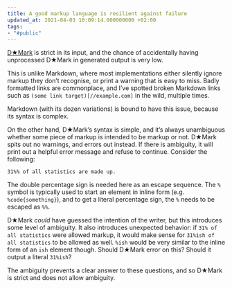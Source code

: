 ```yaml
---
title: A good markup language is resilient against failure
updated_at: 2021-04-03 10:09:14.000000000 +02:00
tags:
- "#public"
---
```



[D★Mark](https://ddfreyne.github.io/d-mark/) is strict in its input, and the chance of accidentally having unprocessed D★Mark in generated output is very low.

This is unlike Markdown, where most implementations either silently ignore markup they don’t recognise, or print a warning that is easy to miss. Badly formatted links are commonplace, and I’ve spotted broken Markdown links such as `(some link target)[//example.com]` in the wild, multiple times.

Markdown (with its dozen variations) is bound to have this issue, because its syntax is complex.

On the other hand, D★Mark’s syntax is simple, and it’s always unambiguous whether some piece of markup is intended to be markup or not. D★Mark spits out no warnings, and errors out instead. If there is ambiguity, it will print out a helpful error message and refuse to continue. Consider the following:

```
31%% of all statistics are made up.
```

The double percentage sign is needed here as an escape sequence.  The `%` symbol is typically used to start an element in inline form (e.g. `%code{something}`), and to get a literal percentage sign, the `%` needs to be escaped as `%%`.

D★Mark _could_ have guessed the intention of the writer, but this introduces some level of ambiguity. It also introduces unexpected behavior: if `31% of all statistics` were allowed markup, it would make sense for `31%ish of all statistics` to be allowed as well. `%ish` would be very similar to the inline form of an `ish` element though. Should D★Mark error on this? Should it output a literal `31%ish`?

The ambiguity prevents a clear answer to these questions, and so D★Mark is strict and does not allow ambiguity.